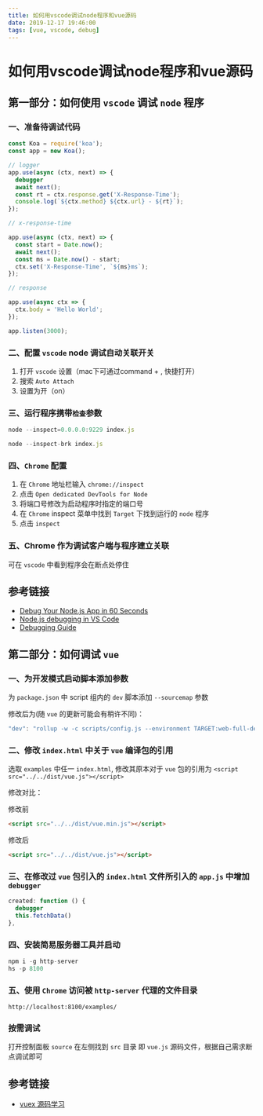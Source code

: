 ```yaml
---
title: 如何用vscode调试node程序和vue源码
date: 2019-12-17 19:46:00
tags: [vue, vscode, debug]
---
```


# 如何用vscode调试node程序和vue源码

## 第一部分：如何使用 `vscode` 调试 `node` 程序

### 一、准备待调试代码

```js
const Koa = require('koa');
const app = new Koa();

// logger
app.use(async (ctx, next) => {
  debugger
  await next();
  const rt = ctx.response.get('X-Response-Time');
  console.log(`${ctx.method} ${ctx.url} - ${rt}`);
});

// x-response-time

app.use(async (ctx, next) => {
  const start = Date.now();
  await next();
  const ms = Date.now() - start;
  ctx.set('X-Response-Time', `${ms}ms`);
});

// response

app.use(async ctx => {
  ctx.body = 'Hello World';
});

app.listen(3000);
```

### 二、配置 `vscode` node 调试自动关联开关

1. 打开 `vscode` 设置（mac下可通过command + , 快捷打开）
2. 搜索 `Auto Attach`
3. 设置为开（on）

### 三、运行程序携带`检查`参数


```js
node --inspect=0.0.0.0:9229 index.js
```

```js
node --inspect-brk index.js
```

### 四、`Chrome` 配置

1. 在 `Chrome` 地址栏输入 `chrome://inspect`
2. 点击 `Open dedicated DevTools for Node`
3. 将端口号修改为启动程序时指定的端口号
4. 在 `Chrome` inspect 菜单中找到 `Target` 下找到运行的 `node` 程序
5. 点击 `inspect`

### 五、Chrome 作为调试客户端与程序建立关联

可在 `vscode` 中看到程序会在断点处停住

## 参考链接

- [Debug Your Node.js App in 60 Seconds](https://medium.com/the-node-js-collection/debug-your-node-js-app-in-60-seconds-9ee942a453f0)
- [Node.js debugging in VS Code](https://code.visualstudio.com/docs/nodejs/nodejs-debugging?wt.mc_id=medium-blog-jopapa)
- [Debugging Guide](https://nodejs.org/en/docs/guides/debugging-getting-started/#enable-inspector)

## 第二部分：如何调试 `vue`

### 一、为开发模式启动脚本添加参数

为 `package.json` 中 script 组内的 `dev` 脚本添加 `--sourcemap` 参数

修改后为(随 `vue` 的更新可能会有稍许不同)：

```js
"dev": "rollup -w -c scripts/config.js --environment TARGET:web-full-dev --sourcemap"
```

### 二、修改 `index.html` 中关于 `vue` 编译包的引用

选取 `examples` 中任一 `index.html`, 修改其原本对于 `vue` 包的引用为 `<script src="../../dist/vue.js"></script>`

修改对比：

修改前
```html
<script src="../../dist/vue.min.js"></script>
```

修改后
```html
<script src="../../dist/vue.js"></script>
```

### 三、在修改过 `vue` 包引入的 `index.html` 文件所引入的 `app.js` 中增加 `debugger`

```js
created: function () {
  debugger
  this.fetchData()
},
```

### 四、安装简易服务器工具并启动

```js
npm i -g http-server
hs -p 8100
```

### 五、使用 `Chrome` 访问被 `http-server` 代理的文件目录

```
http://localhost:8100/examples/
```

### 按需调试

打开控制面板 `source` 在左侧找到 `src` 目录 即 `vue.js` 源码文件，根据自己需求断点调试即可

## 参考链接

- [vuex 源码学习](https://mp.weixin.qq.com/s/6TGSWEsMu4lzoXTUshGrEg)
